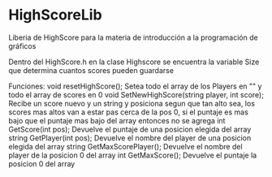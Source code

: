 # HighScoreLib
Liberia de HighScore para la materia de introducción a la programación de gráficos 

Dentro del HighScore.h en la clase Highscore se encuentra la variable Size que determina cuantos scores pueden guardarse

Funciones:
	void resetHighScore(); Setea todo el array de los Players en "" y todo el array de scores en 0
	void SetNewHighScore(string player, int score); Recibe un score nuevo y un string y posiciona segun que tan alto sea, los scores mas altos van a estar pas cerca de la pos 0, si el puntaje es mas bajo que el puntaje mas bajo del array entonces no se agrega
	int GetScore(int pos); Devuelve el puntaje de una posicion elegida del array
	string GetPlayer(int pos); Devuelve el nombre del player de una posicion elegida del array
	string GetMaxScorePlayer(); Devuelve el nombre del player de la posicion 0 del array
	int GetMaxScore(); Devuelve el puntaje la posicion 0 del array

